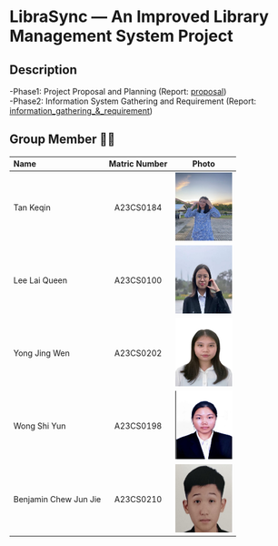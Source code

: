 # LibraSync — An Improved Library Management System Project

## Description
-Phase1: Project Proposal and Planning (Report: [proposal](https://github.com/tkeqin/Seven-Teen_Project1_SAD_20232024/tree/b5da8b3129587544ec52e7e50b59d1b99e43803f/proposal))
<br>
-Phase2: Information System Gathering and Requirement (Report: [information_gathering_&_requirement](https://github.com/tkeqin/Seven-Teen_Project1_SAD_20232024/tree/e9eeb05db970816f71a82241e3951b738b6639eb/information_gathering_%26_requirement))
## Group Member 🧑‍💻

| Name             | Matric Number | Photo                                                         |
| :---------------- | :-------------: | :------------------------------------------------------------: |
| Tan Keqin        | A23CS0184        | <img src="images/keqin.jpg/" width=100px, height=120px>    |
| Lee Lai Queen         | A23CS0100        | <img src="images/lq.jpeg" width=100px, height=120px>|
| Yong Jing Wen            | A23CS0202     | <img src="images/jw.jpg" width=100px, height=120px>    |
| Wong Shi Yun                | A23CS0198        | <img src="images/wsy.jpg/" width=100px, height=120px>         |
| Benjamin Chew Jun Jie                | A23CS0210        | <img src="images/benjamin.jpeg/" width=100px, height=120px>         |
